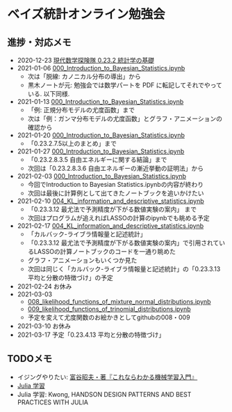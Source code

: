 # ベイズ統計オンライン勉強会
## 進捗・対応メモ
- 2020-12-23 [現代数学探険隊 0.23.2 統計学の基礎](https://phasetr.com/mtexpdf1/)
- 2021-01-06 [000_Introduction_to_Bayesian_Statistics.ipynb](https://github.com/phasetr/mathcodes/blob/master/julia/statistics/000_Introduction_to_Bayesian_Statistics.ipynb)
    - 次は「脱線: カノニカル分布の導出」から
    - 黒木ノートが元: 勉強会では数学パートを PDF に転記してそれでやっている.
      以下同様.
- 2021-01-13 [000_Introduction_to_Bayesian_Statistics.ipynb](https://github.com/phasetr/mathcodes/blob/master/julia/statistics/000_Introduction_to_Bayesian_Statistics.ipynb)
    - 「例: 正規分布モデルの尤度函数」まで
    - 次は「例：ガンマ分布モデルの尤度函数」とグラフ・アニメーションの確認から
- 2021-01-20 [000_Introduction_to_Bayesian_Statistics.ipynb](https://github.com/phasetr/mathcodes/blob/master/julia/statistics/000_Introduction_to_Bayesian_Statistics.ipynb)
    - 「0.23.2.7.5以上のまとめ」まで
- 2021-01-27 [000_Introduction_to_Bayesian_Statistics.ipynb](https://github.com/phasetr/mathcodes/blob/master/julia/statistics/000_Introduction_to_Bayesian_Statistics.ipynb)
    - 「0.23.2.8.3.5 自由エネルギーに関する結論」まで
    - 次回は「0.23.2.8.3.6 自由エネルギーの漸近挙動の証明法」から
- 2021-02-03 [000_Introduction_to_Bayesian_Statistics.ipynb](https://github.com/phasetr/mathcodes/blob/master/julia/statistics/000_Introduction_to_Bayesian_Statistics.ipynb)
    - 今回でIntroduction to Bayesian Statistics.ipynbの内容が終わり
    - 次回は最後に計算例として出てきたノートブックを追いかけたい
- 2021-02-10 [004_KL_information_and_descriptive_statistics.ipynb](https://github.com/phasetr/mathcodes/blob/master/julia/statistics/004_KL_information_and_descriptive_statistics.ipynb)
    - 「0.23.3.12 最尤法で予測精度が下がる数値実験の案内」 まで
    - 次回はプログラムが追えればLASSOの計算のipynbでも眺める予定
- 2021-02-17 [004_KL_information_and_descriptive_statistics.ipynb](https://github.com/phasetr/mathcodes/blob/master/julia/statistics/004_KL_information_and_descriptive_statistics.ipynb)
    - 「カルバック-ライブラ情報量と記述統計」
    - 「0.23.3.12 最尤法で予測精度が下がる数値実験の案内」で引用されているLASSOの計算ノートブックのコードを一通り眺めた
    - グラフ・アニメーションもいくつか見た
    - 次回は同じく「カルバック-ライブラ情報量と記述統計」の「0.23.3.13 平均と分散の特徴づけ」の予定
- 2021-02-24 お休み
- 2021-03-03
    - [008_likelihood_functions_of_mixture_normal_distributions.ipynb](https://github.com/phasetr/mathcodes/blob/master/julia/statistics/008_likelihood_functions_of_mixture_normal_distributions.ipynb)
    - [009_likelihood_functions_of_trinomial_distributions.ipynb](https://github.com/phasetr/mathcodes/blob/work/julia/statistics/009_likelihood_functions_of_trinomial_distributions.ipynb)
    - 予定を変えて尤度関数のお絵かきとしてgithubの008・009
- 2021-03-10 お休み
- 2021-03-17 予定「0.23.4.13 平均と分散の特徴づけ」

## TODOメモ
- イジングやりたい:  [富谷昭夫・著『これならわかる機械学習入門』](https://www.amazon.co.jp/dp/4065225493)
- [Julia 学習](https://github.com/tttamaki/julia_companion_jp)
- Julia 学習: Kwong, HANDSON DESIGN PATTERNS AND BEST PRACTICES WITH JULIA
